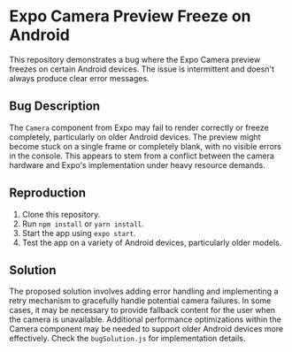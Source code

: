# Expo Camera Preview Freeze on Android

This repository demonstrates a bug where the Expo Camera preview freezes on certain Android devices. The issue is intermittent and doesn't always produce clear error messages.

## Bug Description
The `Camera` component from Expo may fail to render correctly or freeze completely, particularly on older Android devices. The preview might become stuck on a single frame or completely blank, with no visible errors in the console.  This appears to stem from a conflict between the camera hardware and Expo's implementation under heavy resource demands.

## Reproduction
1. Clone this repository.
2. Run `npm install` or `yarn install`.
3. Start the app using `expo start`.
4. Test the app on a variety of Android devices, particularly older models.

## Solution
The proposed solution involves adding error handling and implementing a retry mechanism to gracefully handle potential camera failures.  In some cases, it may be necessary to provide fallback content for the user when the camera is unavailable.  Additional performance optimizations within the Camera component may be needed to support older Android devices more effectively.   Check the `bugSolution.js` for implementation details.